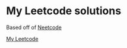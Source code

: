 # My Leetcode solutions

Based off of [Neetcode](https://neetcode.io)

[My Leetcode](https://leetcode.com/vibovenkat123)
